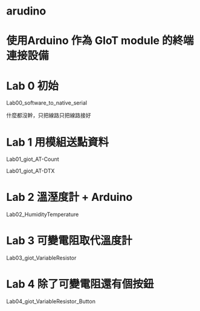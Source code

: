 # arudino
# 使用Arduino 作為 GIoT module 的終端連接設備
# Lab 0 初始
Lab00_software_to_native_serial

什麼都沒幹，只把線路只把線路接好 

# Lab 1 用模組送點資料
Lab01_giot_AT-Count

Lab01_giot_AT-DTX
# Lab 2 溫溼度計 + Arduino

Lab02_HumidityTemperature
# Lab 3 可變電阻取代溫度計

Lab03_giot_VariableResistor
# Lab 4 除了可變電阻還有個按鈕

Lab04_giot_VariableResistor_Button
